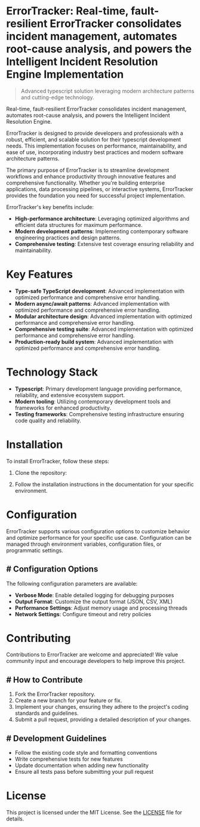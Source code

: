 <!-- fallback_ErrorTracker_20251008123328_86406 -->

# ErrorTracker: Real-time, fault-resilient ErrorTracker consolidates incident management, automates root-cause analysis, and powers the Intelligent Incident Resolution Engine Implementation
> Advanced typescript solution leveraging modern architecture patterns and cutting-edge technology.

Real-time, fault-resilient ErrorTracker consolidates incident management, automates root-cause analysis, and powers the Intelligent Incident Resolution Engine.

ErrorTracker is designed to provide developers and professionals with a robust, efficient, and scalable solution for their typescript development needs. This implementation focuses on performance, maintainability, and ease of use, incorporating industry best practices and modern software architecture patterns.

The primary purpose of ErrorTracker is to streamline development workflows and enhance productivity through innovative features and comprehensive functionality. Whether you're building enterprise applications, data processing pipelines, or interactive systems, ErrorTracker provides the foundation you need for successful project implementation.

ErrorTracker's key benefits include:

* **High-performance architecture**: Leveraging optimized algorithms and efficient data structures for maximum performance.
* **Modern development patterns**: Implementing contemporary software engineering practices and design patterns.
* **Comprehensive testing**: Extensive test coverage ensuring reliability and maintainability.

# Key Features

* **Type-safe TypeScript development**: Advanced implementation with optimized performance and comprehensive error handling.
* **Modern async/await patterns**: Advanced implementation with optimized performance and comprehensive error handling.
* **Modular architecture design**: Advanced implementation with optimized performance and comprehensive error handling.
* **Comprehensive testing suite**: Advanced implementation with optimized performance and comprehensive error handling.
* **Production-ready build system**: Advanced implementation with optimized performance and comprehensive error handling.

# Technology Stack

* **Typescript**: Primary development language providing performance, reliability, and extensive ecosystem support.
* **Modern tooling**: Utilizing contemporary development tools and frameworks for enhanced productivity.
* **Testing frameworks**: Comprehensive testing infrastructure ensuring code quality and reliability.

# Installation

To install ErrorTracker, follow these steps:

1. Clone the repository:


2. Follow the installation instructions in the documentation for your specific environment.

# Configuration

ErrorTracker supports various configuration options to customize behavior and optimize performance for your specific use case. Configuration can be managed through environment variables, configuration files, or programmatic settings.

## # Configuration Options

The following configuration parameters are available:

* **Verbose Mode**: Enable detailed logging for debugging purposes
* **Output Format**: Customize the output format (JSON, CSV, XML)
* **Performance Settings**: Adjust memory usage and processing threads
* **Network Settings**: Configure timeout and retry policies

# Contributing

Contributions to ErrorTracker are welcome and appreciated! We value community input and encourage developers to help improve this project.

## # How to Contribute

1. Fork the ErrorTracker repository.
2. Create a new branch for your feature or fix.
3. Implement your changes, ensuring they adhere to the project's coding standards and guidelines.
4. Submit a pull request, providing a detailed description of your changes.

## # Development Guidelines

* Follow the existing code style and formatting conventions
* Write comprehensive tests for new features
* Update documentation when adding new functionality
* Ensure all tests pass before submitting your pull request

# License

This project is licensed under the MIT License. See the [LICENSE](https://github.com/Hajjouz/ErrorTracker/blob/main/LICENSE) file for details.
